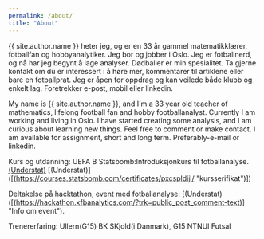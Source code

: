 ```yaml
---
permalink: /about/
title: "About"
---
```


{{ site.author.name }} heter jeg, og er en 33 år gammel matematikklærer, fotballfan og hobbyanalytiker. Jeg bor og jobber i Oslo. Jeg er fotballnerd, og nå har jeg begynt å lage analyser. Dødballer er min spesialitet. Ta gjerne kontakt om du er interessert i å høre mer, kommentarer til artiklene eller bare en fotballprat. Jeg er åpen for oppdrag og kan veilede både klubb og enkelt lag. Foretrekker e-post, mobil eller linkedin. 

My name is  {{ site.author.name }}, and I'm a 33 year old teacher of mathematics, lifelong football fan and hobby footballanalyst. Currently I am working and living in Oslo. I have started creating some analysis, and I am curious about learning new things. Feel free to comment or make contact. I am available for assignment, short and long term. Preferably-e-mail or linkedin.

Kurs og utdanning: 
UEFA B 
Statsbomb:Introduksjonkurs til fotballanalyse. [(Understat)](https://understat.com/match/22104/ "Understat")
[(Understat)]([(https://courses.statsbomb.com/certificates/pxcspldijl/ "kursserifikat")])

Deltakelse på hacktathon, event med fotballanalyse: [(Understat)([(https://hackathon.xfbanalytics.com/?trk=public_post_comment-text)] "Info om event").

Trenererfaring: 
Ullern(G15)
BK SKjold(i Danmark), G15
NTNUI Futsal
